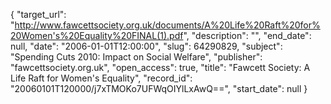 {
  "target_url": "http://www.fawcettsociety.org.uk/documents/A%20Life%20Raft%20for%20Women's%20Equality%20FINAL(1).pdf", 
  "description": "", 
  "end_date": null, 
  "date": "2006-01-01T12:00:00", 
  "slug": 64290829, 
  "subject": "Spending Cuts 2010: Impact on Social Welfare", 
  "publisher": "fawcettsociety.org.uk", 
  "open_access": true, 
  "title": "Fawcett Society: A Life Raft for Women's Equality", 
  "record_id": "20060101T120000/j7xTMOKo7UFWqOIYlLxAwQ==", 
  "start_date": null
}

